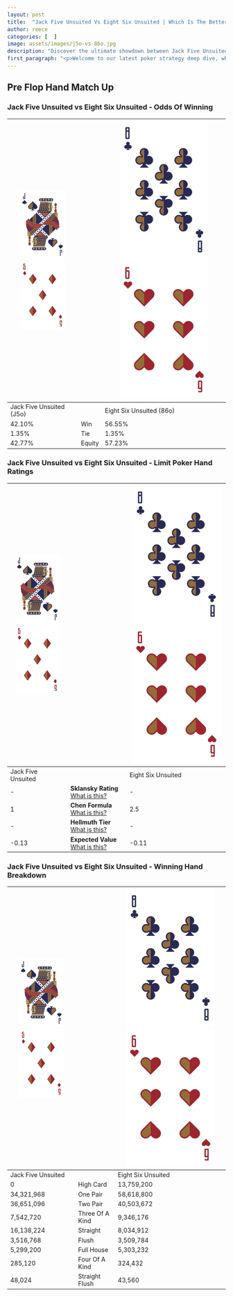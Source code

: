 ```yaml
---
layout: post
title:  "Jack Five Unsuited Vs Eight Six Unsuited | Which Is The Better Hand In Poker? A Complete Guide"
author: reece
categories: [  ]
image: assets/images/j5o-vs-86o.jpg
description: "Discover the ultimate showdown between Jack Five Unsuited and Eight Six Unsuited in poker! Uncover the odds, strategies, and scenarios where one hand triumphs over the other. Get ready to up your poker game with this thrilling analysis."
first_paragraph: "<p>Welcome to our latest poker strategy deep dive, where we're pitting two distinct hands against each other in a high-stakes showdown: Jack Five Unsuited vs Eight Six Unsuited.</p><p>In the dynamic world of poker, every decision counts, and knowing which hand holds the upper hand is key to your success at the table.</p><p>In this article, we'll dissect these two hands, explore the scenarios where one dominates the other, and equip you with the knowledge to make strategic choices that can tip the odds in your favor.</p><p>Get ready to unravel the intriguing dynamics of these poker hands and elevate your game to new heights.</p>"
---
```




[comment]: # (sp0)

## Pre Flop Hand Match Up

<div class="table hand-ratings" markdown="1"> 



### Jack Five Unsuited vs Eight Six Unsuited - Odds Of Winning


    
| ![image info](assets/images/hand1/J.png) ![image info](assets/images/hand1/5o.png) |  | ![image info](assets/images/hand2/8.png) ![image info](assets/images/hand2/6o.png) |
| -------- | -------- | -------- |
| Jack Five Unsuited (J5o) |  | Eight Six Unsuited (86o) |
| 42.10% | Win | 56.55% |
| 1.35% | Tie | 1.35% |
| 42.77% | Equity | 57.23% |




[comment]: # (sp1)



### Jack Five Unsuited vs Eight Six Unsuited - Limit Poker Hand Ratings


    
| ![image info](assets/images/hand1/J.png) ![image info](assets/images/hand1/5o.png) |  | ![image info](assets/images/hand2/8.png) ![image info](assets/images/hand2/6o.png) |
| -------- | -------- | -------- |
| Jack Five Unsuited |  | Eight Six Unsuited |
| - | **Sklansky Rating** [What is this?](/sklansky-rating-explained) | - |
| 1 | **Chen Formula** [What is this?](/chen-formula-explained) | 2.5 |
| - | **Hellmuth Tier** [What is this?](/Hellmuth-tier-explained) | - |
| -0.13 | **Expected Value** [What is this?](/expected-value-explained) | -0.11 |




[comment]: # (sp2)



### Jack Five Unsuited vs Eight Six Unsuited - Winning Hand Breakdown


    
| ![image info](assets/images/hand1/J.png) ![image info](assets/images/hand1/5o.png) |  | ![image info](assets/images/hand2/8.png) ![image info](assets/images/hand2/6o.png) |
| -------- | -------- | -------- |
| Jack Five Unsuited |  | Eight Six Unsuited |
| 0 | High Card | 13,759,200 |
| 34,321,968 | One Pair | 58,618,800 |
| 36,651,096 | Two Pair | 40,503,672 |
| 7,542,720 | Three Of A Kind | 9,346,176 |
| 16,138,224 | Straight | 8,034,912 |
| 3,516,768 | Flush | 3,509,784 |
| 5,299,200 | Full House | 5,303,232 |
| 285,120 | Four Of A Kind | 324,432 |
| 48,024 | Straight Flush | 43,560 |




[comment]: # (sp3)



</div>

[comment]: # (sp4)



[comment]: # (sp5)

